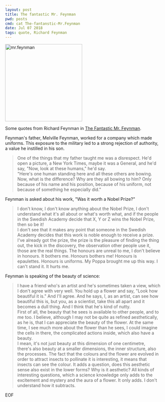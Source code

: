 ```yaml
---
layout: post
title: The fantastic Mr. Feynman
pwd: posts
cmd: cat The-fantanstic-Mr.Feynman
date: Jul 07 2018
tags: quote, Richard Feynman
---
```


<img src="../imgs/mr.feynman.jpg" alt="mr.feynman" style="height: 250px;"/>

Some quotes from Richard Feynman in [The Fantastic Mr. Feynman](https://www.youtube.com/watch?v=LyqleIxXTpw).

Feynman's father, Melville Feynman, worked for a company which made uniforms. This exposure to the military led to a strong rejection of authority, a value he instilled in his son.

> One of the things that my father taught me was a disrespect. He'd open a picture, a New York Times, maybe it was a General, and he'd say, "Now, look at these humans," he'd say.    
> "Here's one human standing here and all these others are bowing. Now, what is the difference? Why are they all bowing to him? Only because of his name and his position, because of his uniform, not because of something he especially did."


Feynman is asked about his work, "Was it worth a Nobel Prize?"

> I don't know, I don't know anything about the Nobel Prize, I don't understand what it's all about or what's worth what, and if the people in the Swedish Academy decide that X, Y or Z wins the Nobel Prize, then so be it!   
> I don't see that it makes any point that someone in the Swedish Academy decides that this work is noble enough to receive a prize. I've already got the prize, the prize is the pleasure of finding the thing out, the kick in the discovery, the observation other people use it, those are the real things. The honours are unreal to me, I don't believe in honours. It bothers me. Honours bothers me! Honours is epaulettes. Honours is uniforms. My Poppa brought me up this way. I can't stand it. It hurts me.

Feynman is speaking of the beauty of science:

> I have a friend who's an artist and he's sometimes taken a view, which I don't agree with very well. You hold up a flower and say, "Look how beautiful it is." And I'll agree. And he says, I, as an artist, can see how beautiful this is, but you, as a scientist, take this all apart and it becomes a dull thing. And I think that he's kind of nutty.    
> First of all, the beauty that he sees is available to other people, and to me too. I believe, although I may not be quite as refined aesthetically, as he is, that I can appreciate the beauty of the flower. At the same time, I see much more about the flower than he sees, I could imagine the cells in there, the complicated actions inside, which also have a beauty.     
> I mean, it's not just beauty at this dimension of one centimetre, there's also beauty at a smaller dimensions, the inner structure, also the processes. The fact that the colours and the flower are evolved in order to attract insects to pollinate it is interesting, it means that insects can see the colour. It adds a question, does this aesthetic sense also exist in the lower forms? Why is it aesthetic? All kinds of interesting questions, which a science knowledge only adds to the excitement and mystery and the aura of a flower. It only adds. I don't understand how it subtracts.

EOF
